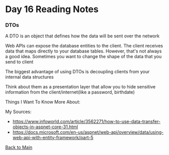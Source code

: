 # Day 16 Reading Notes

### DTOs
A DTO is an object that defines how the data will be sent over the network

Web APIs can expose the database entities to the client. The client receives data that maps directly to your database tables. However, that's not always a good idea. Sometimes you want to change the shape of the data that you send to client

The biggest advantage of using DTOs is decoupling clients from your internal data structures

Think about them as a presentation layer that allow you to hide sensitive information from the client/internet(like a password, birthdate)

Things I Want To Know More About:

My Sources:

- https://www.infoworld.com/article/3562271/how-to-use-data-transfer-objects-in-aspnet-core-31.html
- https://docs.microsoft.com/en-us/aspnet/web-api/overview/data/using-web-api-with-entity-framework/part-5

[Back to Main](README.md)